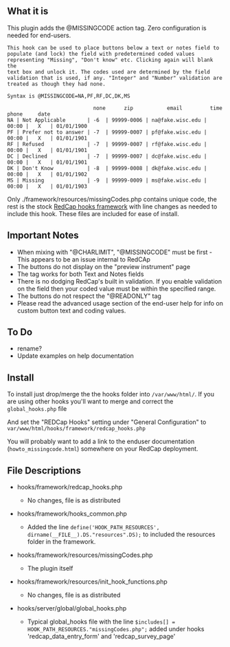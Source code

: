 ## What it is

This plugin adds the @MISSINGCODE action tag. Zero configuration is needed for end-users. 

    This hook can be used to place buttons below a text or notes field to
    populate (and lock) the field with predetermined coded values 
    representing "Missing", "Don't know" etc. Clicking again will blank the
    text box and unlock it. The codes used are determined by the field
    validation that is used, if any. "Integer" and "Number" validation are
    treated as though they had none.
    
    Syntax is @MISSINGCODE=NA,PF,RF,DC,DK,MS
    
                                none      zip           email         time    phone     date
    NA | Not Applicable       | -6  | 99999-0006 | na@fake.wisc.edu | 00:00 |   X   | 01/01/1900
    PF | Prefer not to answer | -7  | 99999-0007 | pf@fake.wisc.edu | 00:00 |   X   | 01/01/1901
    RF | Refused              | -7  | 99999-0007 | rf@fake.wisc.edu | 00:00 |   X   | 01/01/1901
    DC | Declined             | -7  | 99999-0007 | dc@fake.wisc.edu | 00:00 |   X   | 01/01/1901
    DK | Don't Know           | -8  | 99999-0008 | dk@fake.wisc.edu | 00:00 |   X   | 01/01/1902
    MS | Missing              | -9  | 99999-0009 | ms@fake.wisc.edu | 00:00 |   X   | 01/01/1903

Only ./framework/resources/missingCodes.php contains unique code, the rest is the stock [RedCap hooks framework](https://github.com/123andy/redcap-hook-framework) with line changes as needed to include this hook. These files are included for ease of install.

## Important Notes

* When mixing with "@CHARLIMIT", "@MISSINGCODE" must be first - This appears to be an issue internal to RedCAp
* The buttons do not display on the "preview instrument" page
* The tag works for both Text and Notes fields
* There is no dodging RedCap's built in validation. If you enable validation on the field then your coded value must be within the specified range.
* The buttons do not respect the "@READONLY" tag
* Please read the advanced usage section of the end-user help for info on custom button text and coding values.

## To Do

* rename?
* Update examples on help documentation

## Install

To install just drop/merge the the hooks folder into `/var/www/html/`. If you are using other hooks you'll want to merge and correct the `global_hooks.php` file 
    
And set the "REDCap Hooks" setting under "General Configuration" to `var/www/html/hooks/framework/redcap_hooks.php`

You will probably want to add a link to the enduser documentation (`howto_missingcode.html`) somewhere on your RedCap deployment.
    
## File Descriptions

* hooks/framework/redcap_hooks.php
  * No changes, file is as distributed
    
* hooks/framework/hooks_common.php
  * Added the line `define('HOOK_PATH_RESOURCES', dirname(__FILE__).DS."resources".DS);` to included the resources folder in the framework.
    
* hooks/framework/resources/missingCodes.php
  * The plugin itself
    
* hooks/framework/resources/init_hook_functions.php
  * No changes, file is as distributed
    
* hooks/server/global/global_hooks.php
  * Typical global_hooks file with the line `$includes[] = HOOK_PATH_RESOURCES."missingCodes.php";` added under hooks 'redcap_data_entry_form' and 'redcap_survey_page'
